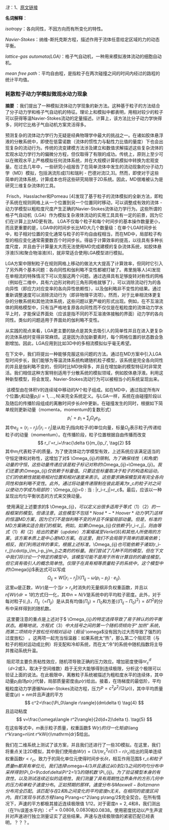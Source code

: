 *注*：1、[原文链接](http://citeseerx.ist.psu.edu/viewdoc/download?doi=10.1.1.470.7258&rep=rep1&type=pdf)

**名词解释**：

*isotropy*：各向同性，不因方向而有所变化的特性。

*Navier-Stokes*：纳维-斯托克斯方程，描述作用于流体任意给定区域的力的动态平衡。

*lattice-gas automata(LGA)*：格子气自动机，一种用来模拟液体流动的细胞自动机。

*mean free path*：平均自由程，是指粒子在两次碰撞之间的时间内经过的路程的统计平均值。

### 耗散粒子动力学模拟微观水动力现象

**摘要** ：我们提出了一种模拟流体动力学现象的新方法。这种基于粒子的方法结合了分子动力学和格子气自动机的特征。理论上和模拟中都表明，用相对较少的粒子可以获得等温Navier-Stokes流动的定量描述。计算上，该方法比分子动力学快得多，同时它比格子气自动机方案灵活得多。

​	预测复杂的流体动力学行为无疑是经典物理学中最大的挑战之一。在诸如胶体悬浮液的分散系统中，即使在低雷诺数（流体的惯性力与黏性力比值的量度）下也会出现复杂的流动行为。传统的流变建模方法涉及建立和数值求解描述这些复杂流体的宏观水动力学行为的偏微分方程，但仅取得了有限的成功。传统上，原则上至少可以在微观水平上严格模拟任何流体系统，并在大规模计算机模拟中转换为宏观变量。在过去几年中，一些研究小组报告了在简单流体中发生的流动现象的分子动力学（MD）模拟，包括涡流形成[1]和瑞利 - 巴德对流[2,3]。然而，即使对于这些简单的流体系统，计算成本也将这些研究局限于2D系统。因此，MD很难被认为是研究三维复杂流体的工具。

​	Frisch，Hasslacher和Pomeau [4]发现了基于粒子的流体模拟的全新方法，即粒子系统在规则网格上从一个位置到另一个位置同时移动，可以调整成有效的流体 - 动力学模型以粗粒度尺度产生正确的Navier-Stokes流体动力学行为。这些所谓的格子气自动机（LGA）作为模拟复杂液体流动的实用工具具有一定的前景，因为它们在计算上比MD更有效。 LGA不仅每个粒子和每个时间步的基本操作数量更小，而且更重要的是，LGA中的时间步长比MD大几个数量级：在单个LGA时间步长中，粒子相对位置的变化通常与粒子的平均自由程相当，而在MD中，局部粒子构型的相应变化通常需要数百个时间步长。得益于计算效率的提高，以往具有多种长度尺度，并且由于计算量太大而无法使用MD完成建模的复杂流体系统，如胶体悬浮液[5]和聚合物溶液[6]，就非常适合使用LGA模型进行模拟。

​	LGA方案中限制粒子在规则网格上移动的做法大大提高了计算效率，但同时它引入了另外两个基本问题：各向同性和伽利略不变性都被打破了。弗里施等人[4]发现在单相流的特殊情况下可以克服这两个问题。通过选择具有足够旋转对称性的网格（例如在二维中，具有六边形对称的三角形网格就够了），可以消除流动行为的各向异性（即应力对应变率的各向异性依赖性），以及伽利略非不变性的结果。通过重新调整速度可以消除流动行为（即非物理平流项）。然而，对于比单相流体更复杂的分散系统和其他流体系统，这些问题以更严峻的形式出现。例如，在不互溶流体的网格模型中，只有当严格地复原各向同性而不仅仅是在粗粒度的流体动力学水平上时，才能保证界面处（应该是指不同的不互溶液体接触的界面）动力学的各向同性。类似的问题适用于界面处的伽利略不变性。

​	从实践的观点来看，LGA更主要的缺点是其失去吸引人的简单性并且在进入更复杂的流体系统时变得非常麻烦。这是因为添加新要素时，每个网格位置的状态数会急剧增加。因此，LGA应用到比如3D中的多相流模拟似乎毫无希望。

​	在下文中，我们将提出一种能够克服这些问题的方法。通过在MD方案中引入LGA型时间步长，我们能够为等温流体系统构建随机粒子模型，该系统是完全各向同性的并且是伽利略不变的，但同时比MD快得多，并且在增加新的模型特征时非常灵活。我们相信这种方案特别适用于分散系统的模拟领域，例如胶体悬浮液。利用这种新型模型，将会发现，Navier-Stokes流动行为可以被相当小的系统呈现出来。

​	该模型由在体积$V$的连续域中移动的$N$个粒子组成。如在MD中，通过指定所有$N$个位置$r_i$和动量$p_i(i=1,...,N)$来完全系统定义。与LGA一样，系统在由碰撞阶段以及随后的传播阶段组成的离散时间步长$\delta t$中更新。在碰撞发生的同时，根据如下简单规则更新动量（momenta，momentum的复数形式）
$$
p_i' = p_i + \sum_j\Omega_{ij}e_{ij},		\tag{1}
$$
其中$e_{ij}=(r_i-r_j)/|r_i-r_j|$是从粒子$j$指向粒子$i$的单位向量，标量$\Omega_{ij}$表示粒子$j$传递给粒子$i$的动量（momentum）。在传播阶段，粒子位置根据自由传播而改变
$$
r_i'=r_i+\frac{\delta t}{m_i}p_i',		\tag{2}
$$
其中$m_i$代表粒子$i$的质量。为了使流体动力学模型有效，上述系统应该满足适当的守恒定律和对称性，这增加了对$ \Omega_{ij}$的限制。为了确保线性（和角度）动量的守恒，这些动量传递应该是粒子标记对称的$\Omega_{ij}=\Omega_{ji}$。我们还要求$\Omega_{ij}$仅依赖于标量值。只要这些标量取决于粒子的构造和运动，它们的依赖性就能用相对位置和相对速度来表示。这些要求确保模型具有完全各向同性和伽利略不变性。此外，通过将动量传递限制在彼此距离为$r_c$的粒子对之间以使动力学成为局部的：$\Omega_{ij}=0 \: 当 \: |r_i-r_j|>r_c$。最后，应该以一种呈现出均匀平衡状态的方式来交换动量。

​	使用满足上述要求的$ \Omega_{ij}$，可以定义出很多适用于等式（1）（2）的一般框架的模型。但请注意，这些模型不包括*Nosé*-*Hoover*动力学[7]这样的恒温MD方案，因为它们不是伽利略不变的并且不保留局部动量。但是，标准的MD方案确实适合我们的框架。例如，如果$\Omega_{ij}$仅依赖于$|r_i-r_j|$，则由等式（1）和（2）给出的更新（update）方案缩减至Verlet [8]和其他人所使用的方案，该方案本质上是中心差MD方案。在这里，我们不会局限于简单的距离依赖；相反，我们利用这样的事实，根据上述标准，$\Omega_{ij}$也可能依赖于诸如$(r_i-r_j)\cdot(p_i/m_i-p_j/m_j)$之类的的标量。我们尝试了几种不同的模型，但在下文中我们将讨论一个特定的模型中，该模型可能不是用于所有计算目的的最佳模型，但它具有吸引人的概念简单性。仅限于在具有相等质量粒子的系统中，这个模型中的$\Omega{ij}$表达式可以写成
$$
\Omega_{ij}=W(|r_i-r_j|)\{\Pi_{ij}-\omega(p_i-p_j)\cdot e_{ij}\}.		\tag{3}
$$
这里$\omega$是正数，$W( r)$是一个当$r>r_c$时消失的无量纲非负权重函数，并且以$n\int W(r)dr=1$的方式归一化，其中$n=N/V$是系统中的平均粒子密度。此外，对于每对粒子$(i,j)$，$\Pi_{ij}$（=$\Pi_{ji}$）是从具有均值$\langle\Pi_{ij}\rangle=\Pi_0$和方差$\langle(\Pi_{ij}-\Pi_0)^2\rangle=\delta\Pi^2$的分布中采样得到的随机数。

​	这里要注意的重点是上述对于$ \Omega_{ij}$的特定选择导致了易于辨认的的平衡状态。粗略地说，方程式（3）中大括号之间的第一个随机项倾向于“加热”系统，而第二项倾向于放松任何相对运动（假设$ \omega$没有因为过大而导致了强烈的过度放松） 。这两项一起充当恒温器：如果系统太“热”，那么第二个阻尼项（与粒子的相对运动成比例）将支配和冷却系统，而在太“冷”的系统中随机指数将主导并推动系统升温。

​	阻尼项主要负责粘性效应，随机项导致正确的压力效应。增加密度使得$nr_c^d$（$d$=2或3，取决于空间维数）趋于无穷大能够得到连续极限，分析这个极限可以验证上面的说法。在此极限中，离散粒子系统被描述为粗粒度水平的连续体，其中动量$p_i$由场$p(r_i)$代替，局部质量密度由$\rho(r)$给出。接着，在场梯度的最低阶，平均粗粒度动力学遵循Navier-Stokes流动方程，压力$P=c^2\rho^2/(2\langle\rho\rangle)$，其中平均质量密度$\langle\rho\rangle=nm$并且声速的平方
$$
c^2=\frac{\Pi_0\langle r\rangle}{dm\delta t}		\tag{4}
$$
且运动粘度
$$
v=\frac{\omega\langle r^2\rangle}{2d(d+2)\delta t}.		\tag{5}
$$
在这些等式中，$m$表示粒子质量，权重函数$ W(r)$的归一化矩由$\lang r^k\rang=n\int r^kW(r)\mathrm{dr}$给出。

​	我们在二维系统上测试了该方案，并且我们还进行了一些3D模拟。在这里，我们将重点关注2D模拟，其中我们使用由$W(r)=(3/(\pi r_c^2n))(1-r/r_c)$给出的简单连续权重函数$r<r_c$。致力于的简化单位元使得时间步长$\delta t$，相互作用范围$ r_c$和粒子质量$m$都具有单位元，我们选择$\omega=4/3$并且通过从0到$2/3$之间的均匀分布中采样得到$\Pi_0=9\cdot\delta\Pi^2=1/3$的随机数$ \Pi_{ij}$。为了验证模型本身的有效性，以及测试连续近似的适用性，我们测量了具有周期性边界条件的方形几何中的压力和单粒子速度分布。正如预期的那样，速度分布与Maxwell-Boltzmann分布完全匹配。该匹配与在2和8之间变化的平均密度$n$无关。在相同的密度区间内，我们发现与状态方程$\lang P\rang=c^2\lang p\rang/2$完全契合。在所有情况下，声速的平方都极其接近连续极限值 $1/12$。对于密度$n=2,4$和$8$，我们测出（在1％误差水平内）：$c^2 = 0.0808,0.0830$和$0.0838$。使用密度扰动以产生声波并对声速进行独立测量证实了这些结果。声速与连续极限值的紧密匹配已经表明，？？？。